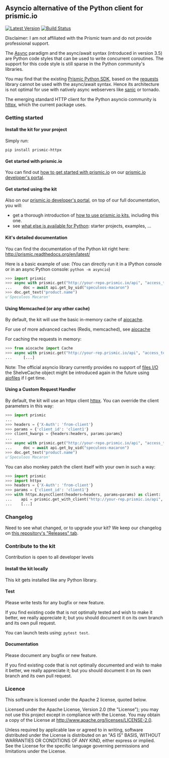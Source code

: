## Asyncio alternative of the Python client for prismic.io

[![Latest Version](https://pypip.in/version/httpx-prismic/badge.svg)](https://pypi.python.org/pypi/prismic/)
[![Build Status](https://api.travis-ci.org/remidebette/python-kit.png)](https://travis-ci.org/prismicio/python-httpx-kit)

Disclaimer: I am not affiliated with the Prismic team and do not provide professional support.

The [Async](https://docs.python.org/3/library/asyncio.html) paradigm and the async/await syntax 
(introduced in version 3.5) are Python code styles that can be used to write concurrent coroutines.
The support for this code style is still sparse in the Python community's libraries.

You may find that the existing [Prismic Python SDK](https://github.com/prismicio/python-kit), 
based on the [requests](https://requests-fr.readthedocs.io/en/latest/) library cannot be used with the async/await
syntax.
Hence its architecture is not optimal for use with natively async webservers like 
[sanic](https://sanic.readthedocs.io/en/latest/) or tornado.

The emerging standard HTTP client for the Python asyncio community is [httpx](https://www.python-httpx.org/), 
which the current package uses.

### Getting started

#### Install the kit for your project

Simply run:

```
pip install prismic-httpx
```

#### Get started with prismic.io

You can find out [how to get started with prismic.io](https://developers.prismic.io/documentation/UjBaQsuvzdIHvE4D/getting-started) on our [prismic.io developer's portal](https://developers.prismic.io/).

#### Get started using the kit

Also on our [prismic.io developer's portal](https://developers.prismic.io/), on top of our full documentation, you will:
 * get a thorough introduction of [how to use prismic.io kits](https://developers.prismic.io/documentation/UjBe8bGIJ3EKtgBZ/api-documentation#kits-and-helpers), including this one.
 * see [what else is available for Python](https://developers.prismic.io/technologies/UjBh78uvzeMJvE4o/python): starter projects, examples, ...


#### Kit's detailed documentation

You can find the documentation of the Python kit right here: http://prismic.readthedocs.org/en/latest/

Here is a basic example of use:
(You can directly run it in a IPython console or in an async Python console: `python -m asyncio`)
```python
>>> import prismic
>>> async with prismic.get("http://your-repo.prismic.io/api", "access_token") as api:
...     doc = await api.get_by_uid("speculoos-macaron")
>>> doc.get_text("product.name")
u'Speculoos Macaron'
```

#### Using Memcached (or any other cache)

By default, the kit will use the basic in-memory cache of [aiocache](https://github.com/argaen/aiocache).

For use of more advanced caches (Redis, memcached), see [aiocache](https://github.com/argaen/aiocache)

For caching the requests in memory:

```python
>>> from aiocache import Cache
>>> async with prismic.get("http://your-rep.prismic.io/api", "access_token", Cache(Cache.MEMORY)) as api:
...     [...]
```

Note: The official asyncio library currently provides no support of [files I/O](https://github.com/python/asyncio/wiki/ThirdParty#filesystem)
the ShelveCache object might be introduced again in the future using [aiofiles](https://github.com/Tinche/aiofiles/) if I get time.

#### Using a Custom Request Handler

By default, the kit will use an httpx client [httpx](https://www.python-httpx.org/). 
You can override the client parameters in this way:
```python
>>> import prismic
...
>>> headers = {'X-Auth': 'from-client'}
>>> params = {'client_id': 'client1'}
>>> client_kwargs = {headers:headers, params:params}
...
>>> async with prismic.get("http://your-repo.prismic.io/api", "access_token", **client_kwargs) as api:
...     doc = await api.get_by_uid("speculoos-macaron")
>>> doc.get_text("product.name")
u'Speculoos Macaron'
```

You can also monkey patch the client itself with your own in such a way:

```python
>>> import prismic
>>> import httpx
>>> headers = {'X-Auth': 'from-client'}
>>> params = {'client_id': 'client1'}
>>> with httpx.AsyncClient(headers=headers, params=params) as client:
...    api = prismic.get_with_client("http://your-rep.prismic.io/api", "access_token", client=client)
...    [...]
```

### Changelog

Need to see what changed, or to upgrade your kit? We keep our changelog on [this repository's "Releases" tab](https://github.com/remidebette/prismic-httpx/releases).

### Contribute to the kit

Contribution is open to all developer levels

#### Install the kit locally

This kit gets installed like any Python library.

#### Test

Please write tests for any bugfix or new feature.

If you find existing code that is not optimally tested and wish to make it better, we really appreciate it; but you should document it on its own branch and its own pull request.

You can launch tests using: `pytest test`.

#### Documentation

Please document any bugfix or new feature.

If you find existing code that is not optimally documented and wish to make it better, we really appreciate it; but you should document it on its own branch and its own pull request.

### Licence

This software is licensed under the Apache 2 license, quoted below.

Licensed under the Apache License, Version 2.0 (the "License"); you may not use this project except in compliance with the License. You may obtain a copy of the License at http://www.apache.org/licenses/LICENSE-2.0.

Unless required by applicable law or agreed to in writing, software distributed under the License is distributed on an "AS IS" BASIS, WITHOUT WARRANTIES OR CONDITIONS OF ANY KIND, either express or implied. See the License for the specific language governing permissions and limitations under the License.
